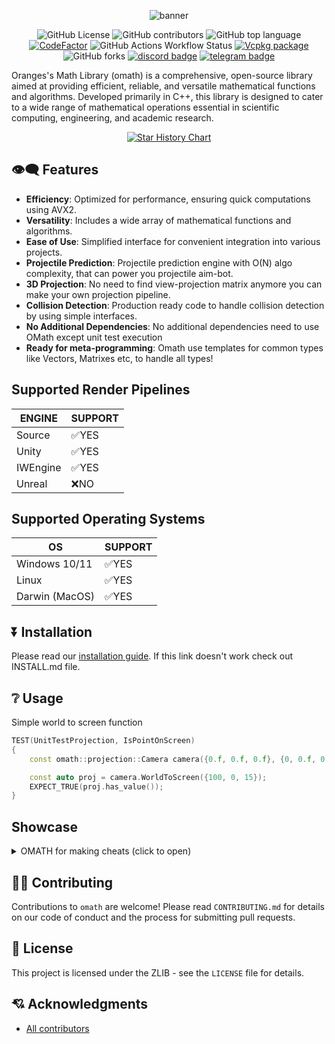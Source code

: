 <div align = center>

![banner](https://github.com/orange-cpp/omath/blob/main/.github/images/banner.png?raw=true)

![GitHub License](https://img.shields.io/github/license/orange-cpp/omath)
![GitHub contributors](https://img.shields.io/github/contributors/orange-cpp/omath)
![GitHub top language](https://img.shields.io/github/languages/top/orange-cpp/omath)
[![CodeFactor](https://www.codefactor.io/repository/github/orange-cpp/omath/badge)](https://www.codefactor.io/repository/github/orange-cpp/omath)
![GitHub Actions Workflow Status](https://img.shields.io/github/actions/workflow/status/orange-cpp/omath/cmake-multi-platform.yml)
[![Vcpkg package](https://repology.org/badge/version-for-repo/vcpkg/orange-math.svg)](https://repology.org/project/orange-math/versions)
![GitHub forks](https://img.shields.io/github/forks/orange-cpp/omath)
[![discord badge](https://dcbadge.limes.pink/api/server/https://discord.gg/eDgdaWbqwZ?style=flat)](https://discord.gg/eDgdaWbqwZ)
[![telegram badge](https://img.shields.io/badge/Telegram-2CA5E0?style=flat-squeare&logo=telegram&logoColor=white)](https://t.me/orangennotes)

</div>

Oranges's Math Library (omath) is a comprehensive, open-source library aimed at providing efficient, reliable, and versatile mathematical functions and algorithms. Developed primarily in C++, this library is designed to cater to a wide range of mathematical operations essential in scientific computing, engineering, and academic research.

<div align = center>
 <a href="https://www.star-history.com/#orange-cpp/omath&Date">
  <picture>
    <source media="(prefers-color-scheme: dark)" srcset="https://api.star-history.com/svg?repos=orange-cpp/omath&type=Date&theme=dark" />
    <source media="(prefers-color-scheme: light)" srcset="https://api.star-history.com/svg?repos=orange-cpp/omath&type=Date" />
    <img alt="Star History Chart" src="https://api.star-history.com/svg?repos=orange-cpp/omath&type=Date" />
  </picture>
 </a>
</div>

## 👁‍🗨 Features
- **Efficiency**: Optimized for performance, ensuring quick computations using AVX2.
- **Versatility**: Includes a wide array of mathematical functions and algorithms.
- **Ease of Use**: Simplified interface for convenient integration into various projects.
- **Projectile Prediction**: Projectile prediction engine with O(N) algo complexity, that can power you projectile aim-bot.
- **3D Projection**: No need to find view-projection matrix anymore you can make your own projection pipeline.
- **Collision Detection**: Production ready code to handle collision detection by using simple interfaces.
- **No Additional Dependencies**: No additional dependencies need to use OMath except unit test execution
- **Ready for meta-programming**: Omath use templates for common types like Vectors, Matrixes etc, to handle all types!

## Supported Render Pipelines
| ENGINE   | SUPPORT |
|----------|---------|
| Source   | ✅YES    |
| Unity    | ✅YES    |
| IWEngine | ✅YES    |
| Unreal   | ❌NO     |

## Supported Operating Systems

| OS             | SUPPORT |
|----------------|---------|
| Windows 10/11  | ✅YES    |
| Linux          | ✅YES    |
| Darwin (MacOS) | ✅YES    |

## ⏬ Installation
Please read our [installation guide](https://github.com/orange-cpp/omath/blob/main/INSTALL.md). If this link doesn't work check out INSTALL.md file.

## ❔ Usage
Simple world to screen function
```c++
TEST(UnitTestProjection, IsPointOnScreen)
{
    const omath::projection::Camera camera({0.f, 0.f, 0.f}, {0, 0.f, 0.f} , {1920.f, 1080.f}, 110.f, 0.1f, 500.f);

    const auto proj = camera.WorldToScreen({100, 0, 15});
    EXPECT_TRUE(proj.has_value());
}
```
## Showcase
<details>
  <summary>OMATH for making cheats (click to open)</summary>

With `omath/projection` module you can achieve simple ESP hack for powered by Source/Unreal/Unity engine games, like [Apex Legends](https://store.steampowered.com/app/1172470/Apex_Legends/).

![banner](https://i.imgur.com/lcJrfcZ.png)
Or for InfinityWard Engine based games. Like Call of Duty Black Ops 2!
![banner](https://i.imgur.com/F8dmdoo.png)
Or create simple trigger bot with embeded traceline from omath::collision::LineTrace
![banner](https://i.imgur.com/fxMjRKo.jpeg)
Or even advanced projectile aimbot
[Watch Video](https://youtu.be/lM_NJ1yCunw?si=5E87OrQMeypxSJ3E)
</details>

## 🫵🏻 Contributing
Contributions to `omath` are welcome! Please read `CONTRIBUTING.md` for details on our code of conduct and the process for submitting pull requests.

## 📜 License
This project is licensed under the ZLIB - see the `LICENSE` file for details.

## 💘 Acknowledgments
-  [All contributors](https://github.com/orange-cpp/omath/graphs/contributors)
